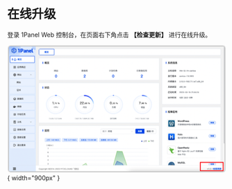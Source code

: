 # 在线升级

登录 1Panel Web 控制台，在页面右下角点击 **【检查更新】** 进行在线升级。

![img.png](../img/installation/检查更新.png){ width="900px" }